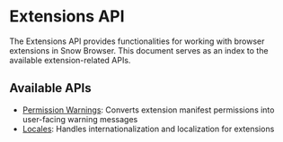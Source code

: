 # Extensions API

The Extensions API provides functionalities for working with browser extensions in Snow Browser. This document serves as an index to the available extension-related APIs.

## Available APIs

- [Permission Warnings](./permission-warnings.md): Converts extension manifest permissions into user-facing warning messages
- [Locales](./locales.md): Handles internationalization and localization for extensions

